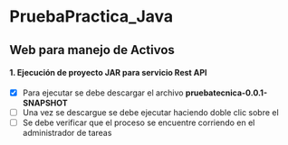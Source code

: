 # PruebaPractica_Java

## Web para manejo de Activos

#### 1. Ejecución de proyecto JAR para servicio Rest API

- [x] Para ejecutar se debe descargar el archivo **pruebatecnica-0.0.1-SNAPSHOT**
- [ ] Una vez se descargue se debe ejecutar haciendo doble clic sobre el
- [ ] Se debe verificar que el proceso se encuentre corriendo en el administrador de tareas
